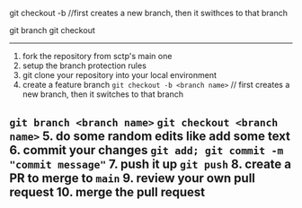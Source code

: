 git checkout -b //first creates a new branch, then it swithces to that branch

git branch <branch name>
git checkout <branch name>

-------------------------
1. fork the repository from sctp's main one
2. setup the branch protection rules
3. git clone your repository into your local environment
4. create a feature branch
`git checkout -b <branch name>` // first creates a new branch, then it switches to that branch

`git branch <branch name>`
`git checkout <branch name>`
5. do some random edits like add some text
6. commit your changes `git add; git commit -m "commit message"`
7. push it up `git push`
8. create a PR to merge to `main`
9. review your own pull request
10. merge the pull request
-----------------------------